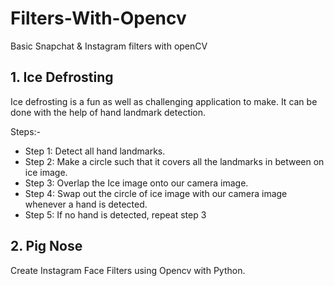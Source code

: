 # Filters-With-Opencv

Basic Snapchat & Instagram filters with openCV

## 1. Ice Defrosting

Ice defrosting is a fun as well as challenging application to make. It can be done with the help of hand landmark detection.

Steps:-
- Step 1: Detect all hand landmarks.
- Step 2: Make a circle such that it covers all the landmarks in between on ice image.
- Step 3: Overlap the Ice image onto our camera image.
- Step 4: Swap out the circle of ice image with our camera image whenever a hand is detected.
- Step 5: If no hand is detected, repeat step 3

## 2. Pig Nose
Create Instagram Face Filters using Opencv with Python.
